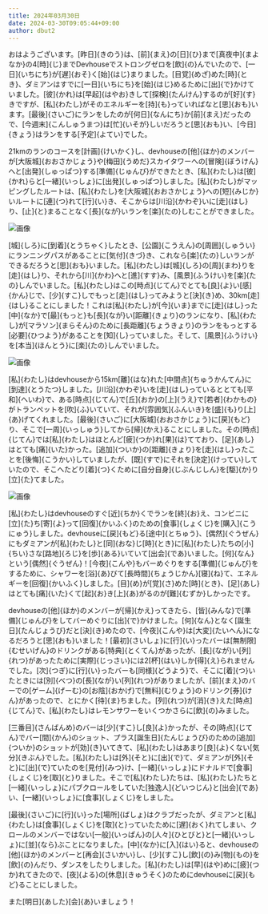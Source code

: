 ```yaml
---
title: 2024年03月30日
date: 2024-03-30T09:05:44+09:00
author: dbut2
---
```

おはようございます。[昨日]{きのう}は、[前]{まえ}の[日]{ひ}まで[真夜中]{まよなか}の4[時]{じ}までDevhouseでストロングゼロを[飲]{の}んでいたので、[一日]{いちにち}が[遅]{おそ}く[始]{はじ}まりました。[目覚]{めざ}めた[時]{とき}、ダミアンはすでに[一日]{いちにち}を[始]{はじ}めるために[出]{で}かけていました。[彼]{かれ}は[早起]{はやお}きして[探検]{たんけん}するのが[好]{す}きですが、[私]{わたし}がそのエネルギーを[持]{も}っていればなと[思]{おも}います。[最後]{さいご}にランをしたのが[何日]{なんにち}か[前]{まえ}だったので、[今週末]{こんしゅうまつ}は[忙]{いそが}しいだろうと[思]{おも}い、[今日]{きょう}はランをする[予定]{よてい}でした。

21kmのランのコースを[計画]{けいかく}し、devhouseの[他]{ほか}のメンバーが[大阪城]{おおさかじょう}や[梅田]{うめだ}スカイタワーへの[冒険]{ぼうけん}へと[出発]{しゅっぱつ}する[準備]{じゅんび}ができたとき、[私]{わたし}は[彼]{かれ}らと[一緒]{いっしょ}に[出発]{しゅっぱつ}しました。[私]{わたし}がマッピングしたルートは、[私]{わたし}を[大阪城]{おおさかじょう}への[短]{みじか}いルートに[連]{つ}れて[行]{い}き、そこからは[川沿]{かわぞ}いに[走]{はし}り、[止]{と}まることなく[長]{なが}いランを[楽]{たの}しむことができました。

![画像](https://github.com/devhou-se/www-jp/assets/61171623/26d7b5b6-9564-4628-b92a-668dcd281226)

[城]{しろ}に[到着]{とうちゃく}したとき、[公園]{こうえん}の[周囲]{しゅうい}にランニングパスがあることに[気付]{きづ}き、これなら[楽]{たの}しいランができるだろうと[思]{おも}いました。[私]{わたし}は[城]{しろ}の[周]{まわ}りを[走]{はし}り、それから[川]{かわ}へと[進]{すす}み、[風景]{ふうけい}を[楽]{たの}しんでいました。[私]{わたし}はこの[時点]{じてん}でとても[良]{よ}い[感]{かん}じで、[少]{すこ}しでもっと[走]{はし}ってみようと[決]{き}め、30km[走]{はし}ることにしました！これは[私]{わたし}が[今]{いま}までに[走]{はし}った[中]{なか}で[最]{もっと}も[長]{なが}い[距離]{きょり}のランになり、[私]{わたし}が[マラソン]{まらそん}のために[長距離]{ちょうきょり}のランをもっとする[必要]{ひつよう}があることを[知]{し}っていました。そして、[風景]{ふうけい}を[本当]{ほんとう}に[楽]{たの}しんでいました。

![画像](https://github.com/devhou-se/www-jp/assets/61171623/51d0ce90-386a-41a2-a628-0c23883ae99f)

[私]{わたし}はdevhouseから15km[離]{はな}れた[中間点]{ちゅうかんてん}に[到達]{とうたつ}しました。[川沿]{かわぞ}いを[走]{はし}っているととても[平和]{へいわ}で、ある[時点]{じてん}で[丘]{おか}の[上]{うえ}で[若者]{わかもの}がトランペットを[吹]{ふ}いていて、それが[雰囲気]{ふんいき}を[盛]{も}り[上]{あ}げてくれました。[最後]{さいご}に[大阪城]{おおさかじょう}に[戻]{もど}り、そこで[一周]{いっしゅう}してから[帰]{かえ}ることにしました。その[時点]{じてん}では[私]{わたし}はほとんど[疲]{つか}れ[果]{は}てており、[足]{あし}はとても[痛]{いた}かった。[追加]{ついか}の[距離]{きょり}を[走]{はし}ったことを[後悔]{こうかい}していましたが、[既]{すで}にそれを[決定]{けってい}していたので、そこへたどり[着]{つ}くために[自分自身]{じぶんじしん}を[駆]{か}り[立]{た}てました。

![画像](https://github.com/devhou-se/www-jp/assets/61171623/3bbd0efc-6d1e-4de1-87b6-a6651de6777c)

[私]{わたし}はdevhouseのすぐ[近]{ちか}くでランを[終]{お}え、コンビニに[立]{た}ち[寄]{よ}って[回復]{かいふく}のための[食事]{しょくじ}を[購入]{こうにゅう}しました。devhouseに[戻]{もど}る[途中]{とちゅう}、[偶然]{ぐうぜん}にもダミアンが[私]{わたし}と[同]{おな}じ[時]{とき}に[私]{わたし}たちの[小]{ちい}さな[路地]{ろじ}を[歩]{ある}いていて[出会]{であ}いました。[何]{なん}という[偶然]{ぐうぜん}！[今夜]{こんや}もバーめぐりをする[準備]{じゅんび}をするために、シャワーを[浴]{あ}びて[長時間]{ちょうじかん}[寝]{ね}て、エネルギーを[回復]{かいふく}しました。[目]{め}が[覚]{さ}めた[時]{とき}、[足]{あし}はとても[痛]{いた}くて[起]{お}き[上]{あ}がるのが[難]{むずか}しかったです。

devhouseの[他]{ほか}のメンバーが[帰]{かえ}ってきたら、[皆]{みんな}で[準備]{じゅんび}をしてバーめぐりに[出]{で}かけました。[何]{なん}となく[誕生日]{たんじょうび}だと[決]{き}めたので、[今夜]{こんや}は[大変]{たいへん}になるだろうと[思]{おも}いました！[最初]{さいしょ}に[行]{い}ったバーは[無制限]{むせいげん}のドリンクがある[特典]{とくてん}があったが、[長]{なが}い[列]{れつ}があったために[実際]{じっさい}には2[杯]{はい}しか[得]{え}られませんでした。[次]{つぎ}に[行]{い}ったバーも[同様]{どうよう}で、そこに[着]{つ}いたときには[別]{べつ}の[長]{なが}い[列]{れつ}がありましたが、[前]{まえ}のバーでの[ゲーム]{げーむ}の[お陰]{おかげ}で[無料]{むりょう}のドリンク[券]{けん}があったので、とにかく[待]{ま}ちました。[列]{れつ}が[消]{き}えた[時点]{じてん}で、[私]{わたし}はレモンサワーをいくつかさらに[飲]{の}みました。

[三番目]{さんばんめ}のバーは[少]{すこ}し[良]{よ}かったが、その[時点]{じてん}でバー[間]{かん}のショット、プラス[誕生日]{たんじょうび}のための[追加]{ついか}のショットが[効]{き}いてきて、[私]{わたし}はあまり[良]{よ}くない[気分]{きぶん}でした。[私]{わたし}は[外]{そと}に[出]{で}て、ダミアンが[外]{そと}に[出]{で}ていたのを[見付]{みつ}け、[一緒]{いっしょ}にドナルドで[食事]{しょくじ}を[取]{と}りました。そこで[私]{わたし}たちは、[私]{わたし}たちと[一緒]{いっしょ}にパブクロールをしていた[独逸人]{どいつじん}と[出会]{であ}い、[一緒]{いっしょ}に[食事]{しょくじ}をしました。

[最後]{さいご}に[行]{い}った[場所]{ばしょ}はクラブだったが、ダミアンと[私]{わたし}は[食事]{しょくじ}を[取]{と}っていたために[遅]{おく}れてしまい、クロールのメンバーではない[一般]{いっぱん}の[人々]{ひとびと}と[一緒]{いっしょ}に[並]{なら}ぶことになりました。[中]{なか}に[入]{はい}ると、devhouseの[他]{ほか}のメンバーと[再会]{さいかい}し、[少]{すこ}し[飲]{の}み[物]{もの}を[飲]{の}んだり、ダンスをしたりしました。[私]{わたし}は[早]{はや}めに[疲]{つか}れてきたので、[夜]{よる}の[休息]{きゅうそく}のためにdevhouseに[戻]{もど}ることにしました。

また[明日]{あした}[会]{あ}いましょう！